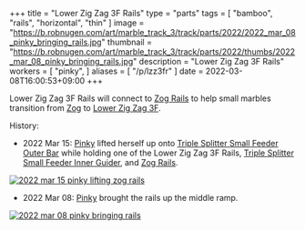 +++
title = "Lower Zig Zag 3F Rails"
type = "parts"
tags = [ "bamboo", "rails", "horizontal", "thin" ]
image = "https://b.robnugen.com/art/marble_track_3/track/parts/2022/2022_mar_08_pinky_bringing_rails.jpg"
thumbnail = "https://b.robnugen.com/art/marble_track_3/track/parts/2022/thumbs/2022_mar_08_pinky_bringing_rails.jpg"
description = "Lower Zig Zag 3F Rails"
workers = [
    "pinky",
]
aliases = [
    "/p/lzz3fr"
]
date = 2022-03-08T16:00:53+09:00
+++

Lower Zig Zag 3F Rails will connect to [Zog Rails](/parts/zog-rails/)
to help small marbles transition from
[Zog](/parts/zog/) to
[Lower Zig Zag 3F](/parts/lower-zig-zag-3f/).

History:

* 2022 Mar 15: [Pinky](/workers/pinky/) lifted herself up onto [Triple Splitter Small Feeder Outer Bar](/parts/triple-splitter-small-feeder-outer-bar/) while holding one of the Lower Zig Zag 3F Rails, [Triple Splitter Small Feeder Inner Guider](/parts/triple-splitter-small-feeder-inner-guider/), and [Zog Rails](/parts/zog-rails/).

[![2022 mar 15 pinky lifting zog rails](//b.robnugen.com/art/marble_track_3/construction/2022/thumbs/2022_mar_15_pinky_lifting_zog_rails.jpg)](//b.robnugen.com/art/marble_track_3/construction/2022/2022_mar_15_pinky_lifting_zog_rails.jpg)

* 2022 Mar 08: [Pinky](/workers/pinky/) brought the rails up the middle ramp.

[![2022 mar 08 pinky bringing rails](//b.robnugen.com/art/marble_track_3/track/parts/2022/thumbs/2022_mar_08_pinky_bringing_rails.jpg)](//b.robnugen.com/art/marble_track_3/track/parts/2022/2022_mar_08_pinky_bringing_rails.jpg)
